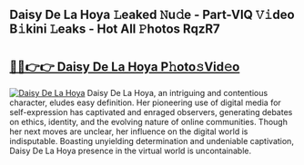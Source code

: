 ## Daisy De La Hoya 𝙻eaked 𝙽u𝚍e - Part-VIQ 𝚅𝚒deo B𝚒kini 𝙻eaks - Hot All 𝙿hotos RqzR7

# <h2><a href="http://ld1uv4.urlbe.top/?page=Daisy+De+La+Hoya">🔗🔗👉👉 Daisy De La Hoya P𝚑oto𝚜Vid𝚎o</a></h2>

[![Daisy De La Hoya](https://i.imgur.com/eBuTRDB.gif)](http://ld1uv4.urlbe.top/?page=Daisy+De+La+Hoya)
Daisy De La Hoya, an intriguing and contentious character, eludes easy definition. Her pioneering use of digital media for self-expression has captivated and enraged observers, generating debates on ethics, identity, and the evolving nature of online communities. Though her next moves are unclear, her influence on the digital world is indisputable. Boasting unyielding determination and undeniable captivation, Daisy De La Hoya presence in the virtual world is uncontainable.
